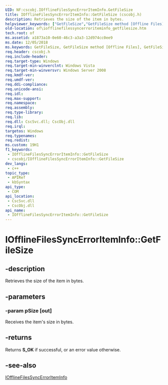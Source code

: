 ```yaml
---
UID: NF:cscobj.IOfflineFilesSyncErrorItemInfo.GetFileSize
title: IOfflineFilesSyncErrorItemInfo::GetFileSize (cscobj.h)
description: Retrieves the size of the item in bytes.
helpviewer_keywords: ["GetFileSize","GetFileSize method [Offline Files]","GetFileSize method [Offline Files]","IOfflineFilesSyncErrorItemInfo interface","IOfflineFilesSyncErrorItemInfo interface [Offline Files]","GetFileSize method","IOfflineFilesSyncErrorItemInfo.GetFileSize","IOfflineFilesSyncErrorItemInfo::GetFileSize","cscobj/IOfflineFilesSyncErrorItemInfo::GetFileSize","of.iofflinefilessyncerroriteminfo_getfilesize"]
old-location: of\iofflinefilessyncerroriteminfo_getfilesize.htm
tech.root: of
ms.assetid: a1873a10-0e60-46c3-a3a3-12d974cc0ee9
ms.date: 12/05/2018
ms.keywords: GetFileSize, GetFileSize method [Offline Files], GetFileSize method [Offline Files],IOfflineFilesSyncErrorItemInfo interface, IOfflineFilesSyncErrorItemInfo interface [Offline Files],GetFileSize method, IOfflineFilesSyncErrorItemInfo.GetFileSize, IOfflineFilesSyncErrorItemInfo::GetFileSize, cscobj/IOfflineFilesSyncErrorItemInfo::GetFileSize, of.iofflinefilessyncerroriteminfo_getfilesize
req.header: cscobj.h
req.include-header: 
req.target-type: Windows
req.target-min-winverclnt: Windows Vista
req.target-min-winversvr: Windows Server 2008
req.kmdf-ver: 
req.umdf-ver: 
req.ddi-compliance: 
req.unicode-ansi: 
req.idl: 
req.max-support: 
req.namespace: 
req.assembly: 
req.type-library: 
req.lib: 
req.dll: CscSvc.dll; CscObj.dll
req.irql: 
targetos: Windows
req.typenames: 
req.redist: 
ms.custom: 19H1
f1_keywords:
 - IOfflineFilesSyncErrorItemInfo::GetFileSize
 - cscobj/IOfflineFilesSyncErrorItemInfo::GetFileSize
dev_langs:
 - c++
topic_type:
 - APIRef
 - kbSyntax
api_type:
 - COM
api_location:
 - CscSvc.dll
 - CscObj.dll
api_name:
 - IOfflineFilesSyncErrorItemInfo::GetFileSize
---
```


# IOfflineFilesSyncErrorItemInfo::GetFileSize


## -description

Retrieves the size of the item in bytes.

## -parameters

### -param pSize [out]

Receives the item's size in bytes.

## -returns

Returns <b>S_OK</b> if successful, or an error value otherwise.

## -see-also

<a href="/previous-versions/windows/desktop/api/cscobj/nn-cscobj-iofflinefilessyncerroriteminfo">IOfflineFilesSyncErrorItemInfo</a>

